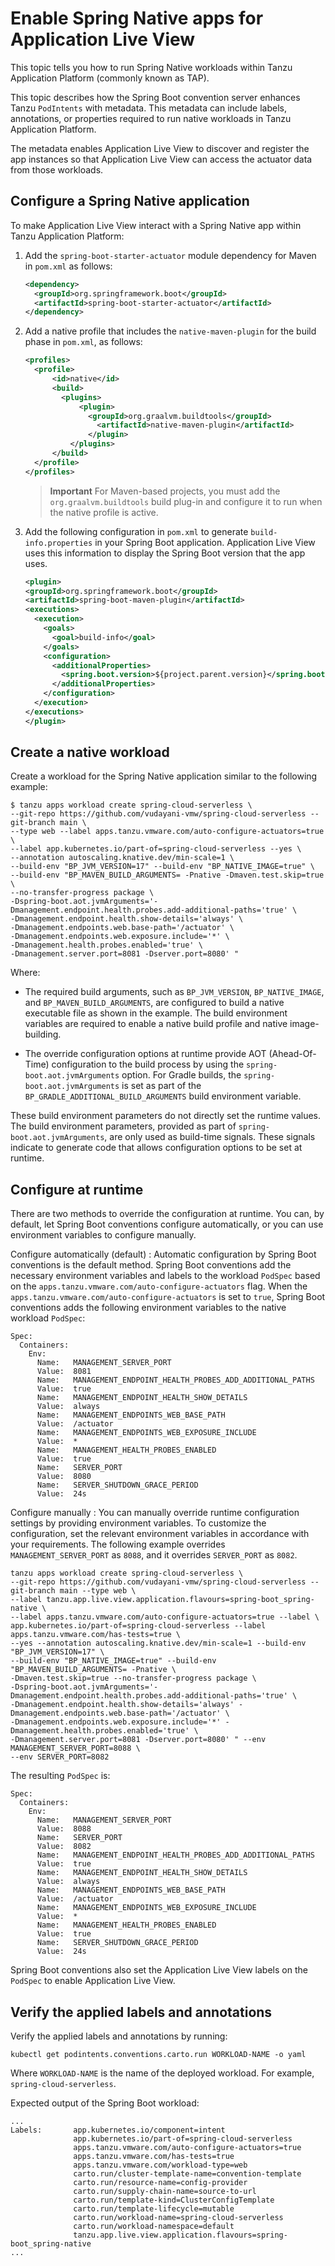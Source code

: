 # Enable Spring Native apps for Application Live View

This topic tells you how to run Spring Native workloads within Tanzu Application Platform
(commonly known as TAP).

This topic describes how the Spring Boot convention server enhances Tanzu `PodIntents` with
metadata. This metadata can include labels, annotations, or properties required to run native
workloads in Tanzu Application Platform.

The metadata enables Application Live View to discover and register the app instances so that
Application Live View can access the actuator data from those workloads.

## <a id="native-app-config"></a> Configure a Spring Native application

To make Application Live View interact with a Spring Native app within Tanzu Application Platform:

1. Add the `spring-boot-starter-actuator` module dependency for Maven in `pom.xml` as follows:

   ```xml
   <dependency>
     <groupId>org.springframework.boot</groupId>
     <artifactId>spring-boot-starter-actuator</artifactId>
   </dependency>
   ```

1. Add a native profile that includes the `native-maven-plugin` for the build phase in `pom.xml`, as
   follows:

   ```xml
   <profiles>
     <profile>
         <id>native</id>
         <build>
           <plugins>
               <plugin>
                 <groupId>org.graalvm.buildtools</groupId>
                   <artifactId>native-maven-plugin</artifactId>
                 </plugin>
             </plugins>
         </build>
     </profile>
   </profiles>
   ```

   > **Important** For Maven-based projects, you must add the `org.graalvm.buildtools` build plug-in
   > and configure it to run when the native profile is active.

1. Add the following configuration in `pom.xml` to generate `build-info.properties` in your
   Spring Boot application. Application Live View uses this information to display the Spring Boot
   version that the app uses.

   ```xml
   <plugin>
   <groupId>org.springframework.boot</groupId>
   <artifactId>spring-boot-maven-plugin</artifactId>
   <executions>
     <execution>
       <goals>
         <goal>build-info</goal>
       </goals>
       <configuration>
         <additionalProperties>
           <spring.boot.version>${project.parent.version}</spring.boot.version>
         </additionalProperties>
       </configuration>
     </execution>
   </executions>
   </plugin>
   ```

## <a id="create-workload"></a> Create a native workload

Create a workload for the Spring Native application similar to the following example:

```console
$ tanzu apps workload create spring-cloud-serverless \
--git-repo https://github.com/vudayani-vmw/spring-cloud-serverless --git-branch main \
--type web --label apps.tanzu.vmware.com/auto-configure-actuators=true \
--label app.kubernetes.io/part-of=spring-cloud-serverless --yes \
--annotation autoscaling.knative.dev/min-scale=1 \
--build-env "BP_JVM_VERSION=17" --build-env "BP_NATIVE_IMAGE=true" \
--build-env "BP_MAVEN_BUILD_ARGUMENTS= -Pnative -Dmaven.test.skip=true \
--no-transfer-progress package \
-Dspring-boot.aot.jvmArguments='-Dmanagement.endpoint.health.probes.add-additional-paths='true' \
-Dmanagement.endpoint.health.show-details='always' \
-Dmanagement.endpoints.web.base-path='/actuator' \
-Dmanagement.endpoints.web.exposure.include='*' \
-Dmanagement.health.probes.enabled='true' \
-Dmanagement.server.port=8081 -Dserver.port=8080' "
```

Where:

- The required build arguments, such as `BP_JVM_VERSION`, `BP_NATIVE_IMAGE`, and
  `BP_MAVEN_BUILD_ARGUMENTS`, are configured to build a native executable file as shown in the
  example. The build environment variables are required to enable a native build profile and native
  image-building.

- The override configuration options at runtime provide AOT (Ahead-Of-Time) configuration to the
  build process by using the `spring-boot.aot.jvmArguments` option. For Gradle builds, the
  `spring-boot.aot.jvmArguments` is set as part of the `BP_GRADLE_ADDITIONAL_BUILD_ARGUMENTS` build
  environment variable.

These build environment parameters do not directly set the runtime values. The build environment
parameters, provided as part of `spring-boot.aot.jvmArguments`, are only used as build-time signals.
These signals indicate to generate code that allows configuration options to be set at runtime.

## <a id="config-runtime"></a> Configure at runtime

There are two methods to override the configuration at runtime. You can, by default, let Spring Boot
conventions configure automatically, or you can use environment variables to configure manually.

Configure automatically (default)
: Automatic configuration by Spring Boot conventions is the default method. Spring Boot conventions
  add the necessary environment variables and labels to the workload `PodSpec` based on the
  `apps.tanzu.vmware.com/auto-configure-actuators` flag. When the
  `apps.tanzu.vmware.com/auto-configure-actuators` is set to `true`, Spring Boot conventions adds the
  following environment variables to the native workload `PodSpec`:

   ```console
   Spec:
     Containers:
       Env:
         Name:   MANAGEMENT_SERVER_PORT
         Value:  8081
         Name:   MANAGEMENT_ENDPOINT_HEALTH_PROBES_ADD_ADDITIONAL_PATHS
         Value:  true
         Name:   MANAGEMENT_ENDPOINT_HEALTH_SHOW_DETAILS
         Value:  always
         Name:   MANAGEMENT_ENDPOINTS_WEB_BASE_PATH
         Value:  /actuator
         Name:   MANAGEMENT_ENDPOINTS_WEB_EXPOSURE_INCLUDE
         Value:  *
         Name:   MANAGEMENT_HEALTH_PROBES_ENABLED
         Value:  true
         Name:   SERVER_PORT
         Value:  8080
         Name:   SERVER_SHUTDOWN_GRACE_PERIOD
         Value:  24s
   ```

Configure manually
: You can manually override runtime configuration settings by providing environment variables.
  To customize the configuration, set the relevant environment variables in accordance with your
  requirements. The following example overrides `MANAGEMENT_SERVER_PORT` as `8088`, and it overrides
  `SERVER_PORT` as `8082`.

   ```console
   tanzu apps workload create spring-cloud-serverless \
   --git-repo https://github.com/vudayani-vmw/spring-cloud-serverless --git-branch main --type web \
   --label tanzu.app.live.view.application.flavours=spring-boot_spring-native \
   --label apps.tanzu.vmware.com/auto-configure-actuators=true --label \
   app.kubernetes.io/part-of=spring-cloud-serverless --label apps.tanzu.vmware.com/has-tests=true \
   --yes --annotation autoscaling.knative.dev/min-scale=1 --build-env "BP_JVM_VERSION=17" \
   --build-env "BP_NATIVE_IMAGE=true" --build-env "BP_MAVEN_BUILD_ARGUMENTS= -Pnative \
   -Dmaven.test.skip=true --no-transfer-progress package \
   -Dspring-boot.aot.jvmArguments='-Dmanagement.endpoint.health.probes.add-additional-paths='true' \
   -Dmanagement.endpoint.health.show-details='always' -Dmanagement.endpoints.web.base-path='/actuator' \
   -Dmanagement.endpoints.web.exposure.include='*' -Dmanagement.health.probes.enabled='true' \
   -Dmanagement.server.port=8081 -Dserver.port=8080' " --env MANAGEMENT_SERVER_PORT=8088 \
   --env SERVER_PORT=8082
   ```

   The resulting `PodSpec` is:

   ```console
   Spec:
     Containers:
       Env:
         Name:   MANAGEMENT_SERVER_PORT
         Value:  8088
         Name:   SERVER_PORT
         Value:  8082
         Name:   MANAGEMENT_ENDPOINT_HEALTH_PROBES_ADD_ADDITIONAL_PATHS
         Value:  true
         Name:   MANAGEMENT_ENDPOINT_HEALTH_SHOW_DETAILS
         Value:  always
         Name:   MANAGEMENT_ENDPOINTS_WEB_BASE_PATH
         Value:  /actuator
         Name:   MANAGEMENT_ENDPOINTS_WEB_EXPOSURE_INCLUDE
         Value:  *
         Name:   MANAGEMENT_HEALTH_PROBES_ENABLED
         Value:  true
         Name:   SERVER_SHUTDOWN_GRACE_PERIOD
         Value:  24s
   ```

Spring Boot conventions also set the Application Live View labels on the `PodSpec` to enable
Application Live View.

## <a id="verify"></a> Verify the applied labels and annotations

Verify the applied labels and annotations by running:

```console
kubectl get podintents.conventions.carto.run WORKLOAD-NAME -o yaml
```

Where `WORKLOAD-NAME` is the name of the deployed workload. For example, `spring-cloud-serverless`.

Expected output of the Spring Boot workload:

```console
...
Labels:       app.kubernetes.io/component=intent
              app.kubernetes.io/part-of=spring-cloud-serverless
              apps.tanzu.vmware.com/auto-configure-actuators=true
              apps.tanzu.vmware.com/has-tests=true
              apps.tanzu.vmware.com/workload-type=web
              carto.run/cluster-template-name=convention-template
              carto.run/resource-name=config-provider
              carto.run/supply-chain-name=source-to-url
              carto.run/template-kind=ClusterConfigTemplate
              carto.run/template-lifecycle=mutable
              carto.run/workload-name=spring-cloud-serverless
              carto.run/workload-namespace=default
              tanzu.app.live.view.application.flavours=spring-boot_spring-native
...
```